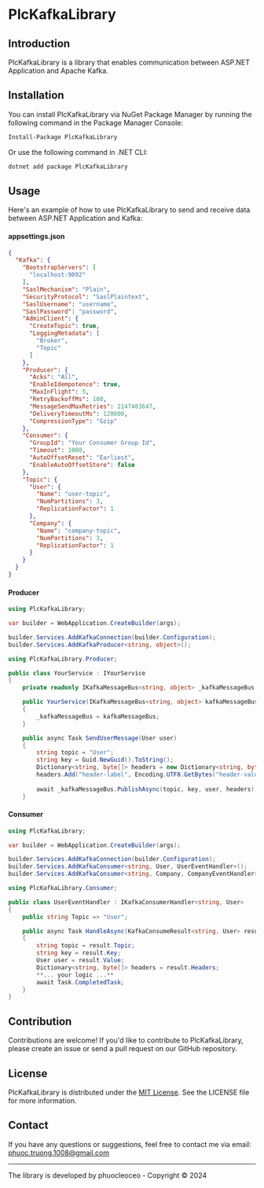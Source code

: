 # PlcKafkaLibrary

## Introduction

PlcKafkaLibrary is a library that enables communication between ASP.NET Application and Apache Kafka.

## Installation

You can install PlcKafkaLibrary via NuGet Package Manager by running the following command in the Package Manager Console:

```bash
Install-Package PlcKafkaLibrary
```

Or use the following command in .NET CLI:

```bash
dotnet add package PlcKafkaLibrary
```

## Usage

Here's an example of how to use PlcKafkaLibrary to send and receive data between ASP.NET Application and Kafka:

#### appsettings.json
```json
{
  "Kafka": {
    "BootstrapServers": [
      "localhost:9092"
    ],
    "SaslMechanism": "Plain",
    "SecurityProtocol": "SaslPlaintext",
    "SaslUsername": "username",
    "SaslPassword": "password",
    "AdminClient": {
      "CreateTopic": true,
      "LoggingMetadata": [
        "Broker",
        "Topic"
      ]
    },
    "Producer": {
      "Acks": "All",
      "EnableIdempotence": true,
      "MaxInFlight": 5,
      "RetryBackoffMs": 100,
      "MessageSendMaxRetries": 2147483647,
      "DeliveryTimeoutMs": 120000,
      "CompressionType": "Gzip"
    },
    "Consumer": {
      "GroupId": "Your Consumer Group Id",
      "Timeout": 1000,
      "AutoOffsetReset": "Earliest",
      "EnableAutoOffsetStore": false
    },
    "Topic": {
      "User": {
        "Name": "user-topic",
        "NumPartitions": 3,
        "ReplicationFactor": 1
      },
      "Company": {
        "Name": "company-topic",
        "NumPartitions": 3,
        "ReplicationFactor": 1
      }
    }
  }
}
```

#### Producer
```csharp
using PlcKafkaLibrary;

var builder = WebApplication.CreateBuilder(args);

builder.Services.AddKafkaConnection(builder.Configuration);
builder.Services.AddKafkaProducer<string, object>();
```

```csharp
using PlcKafkaLibrary.Producer;

public class YourService : IYourService
{
    private readonly IKafkaMessageBus<string, object> _kafkaMessageBus;

    public YourService(IKafkaMessageBus<string, object> kafkaMessageBus)
    {
        _kafkaMessageBus = kafkaMessageBus;
    }

    public async Task SendUserMessage(User user)
    {
        string topic = "User";
        string key = Guid.NewGuid().ToString();
        Dictionary<string, byte[]> headers = new Dictionary<string, byte[]>();
        headers.Add("header-label", Encoding.UTF8.GetBytes("header-value"));
        
        await _kafkaMessageBus.PublishAsync(topic, key, user, headers);
    }
```

#### Consumer
```csharp
using PlcKafkaLibrary;

var builder = WebApplication.CreateBuilder(args);

builder.Services.AddKafkaConnection(builder.Configuration);
builder.Services.AddKafkaConsumer<string, User, UserEventHandler>();
builder.Services.AddKafkaConsumer<string, Company, CompanyEventHandler>();
```

```csharp
using PlcKafkaLibrary.Consumer;

public class UserEventHandler : IKafkaConsumerHandler<string, User>
{
    public string Topic => "User";

    public async Task HandleAsync(KafkaConsumeResult<string, User> result)
    {
        string topic = result.Topic;
        string key = result.Key;
        User user = result.Value;
        Dictionary<string, byte[]> headers = result.Headers;
        **... your logic ...**
        await Task.CompletedTask;
    }
}
```

## Contribution

Contributions are welcome! If you'd like to contribute to PlcKafkaLibrary, please create an issue or send a pull request on our GitHub repository.

## License

PlcKafkaLibrary is distributed under the [MIT License](LICENSE). See the LICENSE file for more information.

## Contact

If you have any questions or suggestions, feel free to contact me via email: phuoc.truong.1008@gmail.com

--- 

The library is developed by phuocleoceo - Copyright © 2024
